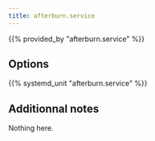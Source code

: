 ```yaml
---
title: afterburn.service
---
```


{{% provided_by "afterburn.service" %}}

## Options

{{% systemd_unit "afterburn.service" %}}

## Additionnal notes

Nothing here.